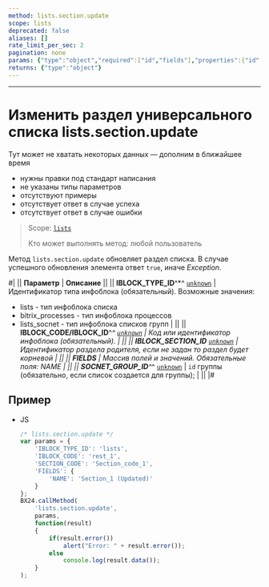 ```yaml
---
method: lists.section.update
scope: lists
deprecated: false
aliases: []
rate_limit_per_sec: 2
pagination: none
params: {"type":"object","required":["id","fields"],"properties":{"id":{"type":"integer"},"fields":{"type":"object"}}}
returns: {"type":"object"}
---
```



---

# Изменить раздел универсального списка lists.section.update



Тут может не хватать некоторых данных — дополним в ближайшее время







- нужны правки под стандарт написания
- не указаны типы параметров
- отсутствуют примеры
- отсутствует ответ в случае успеха
- отсутствует ответ в случае ошибки





> Scope: [`lists`](../../scopes/permissions.md)
>
> Кто может выполнять метод: любой пользователь

Метод `lists.section.update` обновляет раздел списка. В случае успешного обновления элемента ответ `true`, иначе *Exception*.

#|
|| **Параметр** | **Описание** ||
|| **IBLOCK_TYPE_ID**^*^
[`unknown`](../../data-types.md) | Идентификатор типа инфоблока (обязательный). Возможные значения: 
- lists - тип инфоблока списка 
- bitrix_processes - тип инфоблока процессов 
- lists_socnet - тип инфоблока списков групп | ||
|| **IBLOCK_CODE/IBLOCK_ID**^*^
[`unknown`](../../data-types.md) | Код или идентификатор инфоблока (обязательный). | ||
|| **IBLOCK_SECTION_ID**
[`unknown`](../../data-types.md) | Идентификатор раздела родителя, если не задан то раздел будет корневой | ||
|| **FIELDS** | Массив полей и значений. Обязательные поля: NAME | ||
|| **SOCNET_GROUP_ID**^*^
[`unknown`](../../data-types.md) | `id` группы (обязательно, если список создается для группы); | ||
|#



## Пример



- JS

    ```js
    /* lists.section.update */
    var params = {
        'IBLOCK_TYPE_ID': 'lists',
        'IBLOCK_CODE': 'rest_1',
        'SECTION_CODE': 'Section_code_1',
        'FIELDS': {
            'NAME': 'Section_1 (Updated)'
        }
    };
    BX24.callMethod(
        'lists.section.update',
        params,
        function(result)
        {
            if(result.error())
                alert("Error: " + result.error());
            else
                console.log(result.data());
        }
    );
    ```




